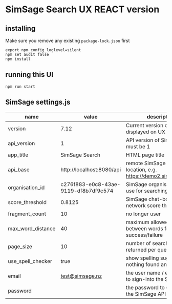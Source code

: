 # SimSage Search UX REACT version

## installing
Make sure you remove any existing `package-lock.json` first
```
export npm_config_loglevel=silent
npm set audit false
npm install
```

## running this UI

```
npm run start
```

## SimSage settings.js

| name                          | value                                                            | description                                                            |
|-------------------------------|------------------------------------------------------------------|------------------------------------------------------------------------|
| version                       | 7.12                                                             | Current version of SimSage displayed on UX                             |
| api_version                   | 1                                                                | API version of SimSage, must be 1                                      |
| app_title                     | SimSage Search                                                   | HTML page title                                                        |
| api_base                      | http://localhost:8080/api                                        | remote SimSage SaaS server location, e.g. https://demo2.simsage.ai/api |
| organisation_id               | c276f883-e0c8-43ae-9119-df8b7df9c574                             | SimSage organisation ID to use for searching                           |
| score_threshold               | 0.8125                                                           | SimSage chat-bot neural network score threshold                        |
| fragment_count                | 10                                                               | no longer user                                                         |
| max_word_distance             | 40                                                               | maximum allowed distance between words for success/failure             |
| page_size                     | 10                                                               | number of search results returned per query                            |
| use_spell_checker             | true                                                             | show spelling suggestions if nothing found and available               |
| email                         | test@simsage.nz                                                  | the user name / email used to sign-into the SimSage API                |
| password                      |                                                                  | the password to sign-into the SimSage API                              |
